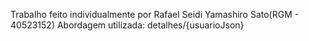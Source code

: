 Trabalho feito individualmente por Rafael Seidi Yamashiro Sato(RGM - 40523152)
Abordagem utilizada: detalhes/{usuarioJson}

